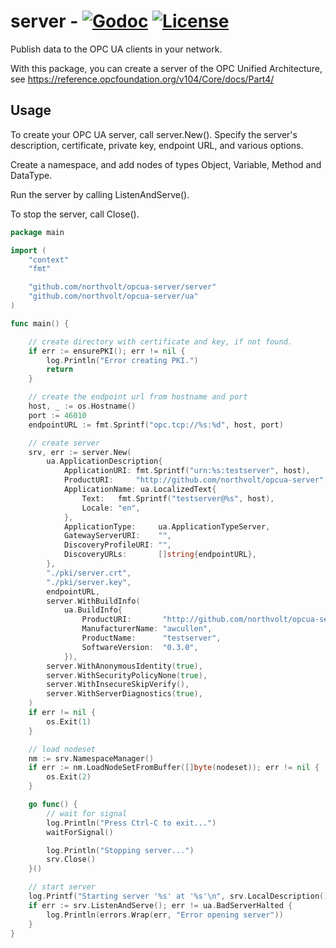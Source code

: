 # server - [![Godoc](http://img.shields.io/badge/go-documentation-blue.svg?style=flat-square)](https://pkg.go.dev/mod/github.com/northvolt/opcua-server/server) [![License](http://img.shields.io/badge/license-mit-blue.svg?style=flat-square)](https://raw.githubusercontent.com/northvolt/opcua-server/master/LICENSE)
Publish data to the OPC UA clients in your network.

With this package, you can create a server of the OPC Unified Architecture, see https://reference.opcfoundation.org/v104/Core/docs/Part4/

## Usage
To create your OPC UA server, call server.New(). Specify the server's description, certificate, private key, endpoint URL, and various options. 

Create a namespace, and add nodes of types Object, Variable, Method and DataType.

Run the server by calling ListenAndServe().

To stop the server, call Close().

```go
package main

import (
	"context"
	"fmt"

	"github.com/northvolt/opcua-server/server"
	"github.com/northvolt/opcua-server/ua"
)

func main() {

	// create directory with certificate and key, if not found.
	if err := ensurePKI(); err != nil {
		log.Println("Error creating PKI.")
		return
	}

    // create the endpoint url from hostname and port
	host, _ := os.Hostname()
	port := 46010
	endpointURL := fmt.Sprintf("opc.tcp://%s:%d", host, port)

	// create server
	srv, err := server.New(
		ua.ApplicationDescription{
			ApplicationURI: fmt.Sprintf("urn:%s:testserver", host),
			ProductURI:     "http://github.com/northvolt/opcua-server",
			ApplicationName: ua.LocalizedText{
				Text:   fmt.Sprintf("testserver@%s", host),
				Locale: "en",
			},
			ApplicationType:     ua.ApplicationTypeServer,
			GatewayServerURI:    "",
			DiscoveryProfileURI: "",
			DiscoveryURLs:       []string{endpointURL},
		},
		"./pki/server.crt",
		"./pki/server.key",
		endpointURL,
		server.WithBuildInfo(
			ua.BuildInfo{
				ProductURI:       "http://github.com/northvolt/opcua-server",
				ManufacturerName: "awcullen",
				ProductName:      "testserver",
				SoftwareVersion:  "0.3.0",
			}),
		server.WithAnonymousIdentity(true),
		server.WithSecurityPolicyNone(true),
		server.WithInsecureSkipVerify(),
		server.WithServerDiagnostics(true),
	)
	if err != nil {
		os.Exit(1)
	}

	// load nodeset
	nm := srv.NamespaceManager()
	if err := nm.LoadNodeSetFromBuffer([]byte(nodeset)); err != nil {
		os.Exit(2)
	}

	go func() {
		// wait for signal
		log.Println("Press Ctrl-C to exit...")
		waitForSignal()

		log.Println("Stopping server...")
		srv.Close()
	}()

	// start server
	log.Printf("Starting server '%s' at '%s'\n", srv.LocalDescription().ApplicationName.Text, srv.EndpointURL())
	if err := srv.ListenAndServe(); err != ua.BadServerHalted {
		log.Println(errors.Wrap(err, "Error opening server"))
	}
}


```
